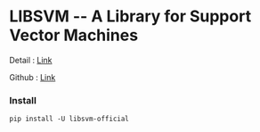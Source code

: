 # LIBSVM -- A Library for Support Vector Machines

Detail : [Link](https://www.csie.ntu.edu.tw/~cjlin/libsvm/)

Github : [Link](https://github.com/cjlin1/libsvm)

### Install
```shell
pip install -U libsvm-official
```